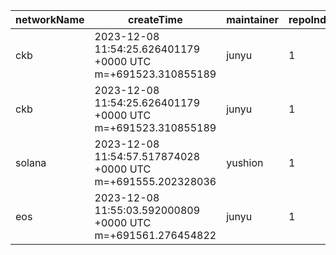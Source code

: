 | networkName | createTime                                                  | maintainer | repoIndex | repoURL                                       | branchName | commitId1URL                                                                                  | commitId2URL                                                                                  | keyfile                               | simpleCompareURL                                                                                                     | originCompareURL                                                                                                                          |
| ----------- | ----------------------------------------------------------- | ---------- | --------- | --------------------------------------------- | ---------- | --------------------------------------------------------------------------------------------- | --------------------------------------------------------------------------------------------- | ------------------------------------- | -------------------------------------------------------------------------------------------------------------------- | ----------------------------------------------------------------------------------------------------------------------------------------- |
| ckb         | 2023-12-08 11:54:25.626401179 +0000 UTC m=+691523.310855189 | junyu      | 1         | [link](https://github.com/nervosnetwork/ckb)  | develop    | [link](https://github.com/nervosnetwork/ckb/commit/3d674d558e5574f0c77a52798775c903561a933a)  | [link](https://github.com/nervosnetwork/ckb/commit/a00ba1394818cbd4f8d4e816f43fe52cf6128d88)  | ./rpc/src/module                      | [link](https://github.com/yushion-safulet/weekly-update/compare/ckb_develop_1_3d674d55...ckb_develop_1_a00ba139)     | [link](https://github.com/nervosnetwork/ckb/compare/3d674d558e5574f0c77a52798775c903561a933a...a00ba1394818cbd4f8d4e816f43fe52cf6128d88)  |
| ckb         | 2023-12-08 11:54:25.626401179 +0000 UTC m=+691523.310855189 | junyu      | 1         | [link](https://github.com/nervosnetwork/ckb)  | develop    | [link](https://github.com/nervosnetwork/ckb/commit/3d674d558e5574f0c77a52798775c903561a933a)  | [link](https://github.com/nervosnetwork/ckb/commit/a00ba1394818cbd4f8d4e816f43fe52cf6128d88)  | ./util/jsonrpc-types/src              | [link](https://github.com/yushion-safulet/weekly-update/compare/ckb_develop_1_3d674d55...ckb_develop_1_a00ba139)     | [link](https://github.com/nervosnetwork/ckb/compare/3d674d558e5574f0c77a52798775c903561a933a...a00ba1394818cbd4f8d4e816f43fe52cf6128d88)  |
| solana      | 2023-12-08 11:54:57.517874028 +0000 UTC m=+691555.202328036 | yushion    | 1         | [link](https://github.com/solana-labs/solana) | master     | [link](https://github.com/solana-labs/solana/commit/6f2b3bbad38f8360efb7272324d487cfd4b9f48e) | [link](https://github.com/solana-labs/solana/commit/132c910f813e8c6c2c2272f7b1a846e3bf107b22) | ./transaction-dos/src/main.rs         | [link](https://github.com/yushion-safulet/weekly-update/compare/solana_master_1_6f2b3bba...solana_master_1_132c910f) | [link](https://github.com/solana-labs/solana/compare/6f2b3bbad38f8360efb7272324d487cfd4b9f48e...132c910f813e8c6c2c2272f7b1a846e3bf107b22) |
| eos         | 2023-12-08 11:55:03.592000809 +0000 UTC m=+691561.276454822 | junyu      | 1         | [link](https://github.com/AntelopeIO/leap)    | main       | [link](https://github.com/AntelopeIO/leap/commit/85c9c922ef9a0ec598c4cb6ecc36c3e0af979824)    | [link](https://github.com/AntelopeIO/leap/commit/b418cfd6175da3531d2c972eb441ead6d80f723e)    | ./libraries/chain/include/eosio/chain | [link](https://github.com/yushion-safulet/weekly-update/compare/eos_main_1_85c9c922...eos_main_1_b418cfd6)           | [link](https://github.com/AntelopeIO/leap/compare/85c9c922ef9a0ec598c4cb6ecc36c3e0af979824...b418cfd6175da3531d2c972eb441ead6d80f723e)    |

